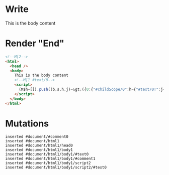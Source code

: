 # Write
  <!M[2>This is the body content<!M]1 #text/0><script>(M$h=[]).push((b,s,h,j)=>({0:{"#childScope/0":h={"#text/0!":j={}}},1:h,2:j}),[])</script>


# Render "End"
```html
<!--M[2-->
<html>
  <head />
  <body>
    This is the body content
    <!--M]1 #text/0-->
    <script>
      (M$h=[]).push((b,s,h,j)=&gt;({0:{"#childScope/0":h={"#text/0!":j={}}},1:h,2:j}),[])
    </script>
  </body>
</html>
```

# Mutations
```
inserted #document/#comment0
inserted #document/html1
inserted #document/html1/head0
inserted #document/html1/body1
inserted #document/html1/body1/#text0
inserted #document/html1/body1/#comment1
inserted #document/html1/body1/script2
inserted #document/html1/body1/script2/#text0
```
